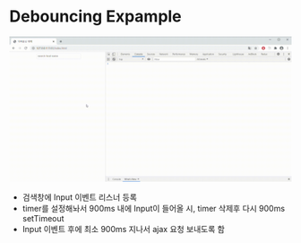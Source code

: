 # Debouncing Expample 
<img src="demo/demo.gif?raw=true"/>
<br/>

- 검색창에 Input 이벤트 리스너 등록
- timer를 설정해놔서 900ms 내에 Input이 들어올 시, timer 삭제후 다시 900ms setTimeout
- Input 이벤트 후에 최소 900ms 지나서 ajax 요청 보내도록 함

